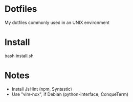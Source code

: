 Dotfiles
==========

My dotfiles commonly used in an UNIX environment

Install
=======
bash install.sh

Notes
=====
- Install JsHint (npm, Syntastic)
- Use "vim-nox", if Debian (python-interface, ConqueTerm)

